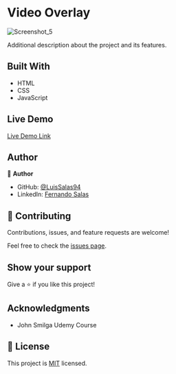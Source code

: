 # Video Overlay

![Screenshot_5](https://user-images.githubusercontent.com/57297709/146775446-12b69676-2d62-4a65-b80a-da768fa3a348.jpg)




Additional description about the project and its features.

## Built With

- HTML
- CSS
- JavaScript

## Live Demo

[Live Demo Link](https://distracted-hoover-8b5623.netlify.app/)

## Author

👤 **Author**

- GitHub: [@LuisSalas94](https://github.com/LuisSalas94)
- LinkedIn: [Fernando Salas](https://www.linkedin.com/in/luisfernandosalasgave/)

## 🤝 Contributing

Contributions, issues, and feature requests are welcome!

Feel free to check the [issues page](../../issues/).

## Show your support

Give a ⭐️ if you like this project!

## Acknowledgments

- John Smilga Udemy Course


## 📝 License

This project is [MIT](./MIT.md) licensed.
